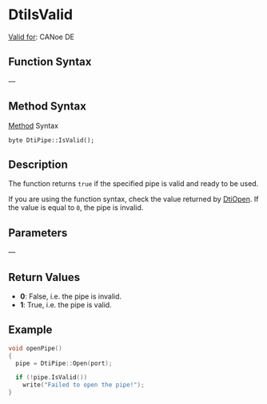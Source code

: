 # DtiIsValid

[Valid for](../../../Shared/FeatureAvailability.md):  CANoe DE

## Function Syntax

—

## Method Syntax

[Method](../../../Shared/CAPL/General/ClassesAndObjects.md) Syntax

```
byte DtiPipe::IsValid();
```

## Description

The function returns `true` if the specified pipe is valid and ready to be used.

If you are using the function syntax, check the value returned by [DtiOpen](CAPLfunctionDtiOpen.md). If the value is equal to `0`, the pipe is invalid.

## Parameters

—

## Return Values

- **0**: False, i.e. the pipe is invalid.
- **1**: True, i.e. the pipe is valid.

## Example

```c
void openPipe()
{
  pipe = DtiPipe::Open(port);

  if (!pipe.IsValid())
    write("Failed to open the pipe!");
}
```
